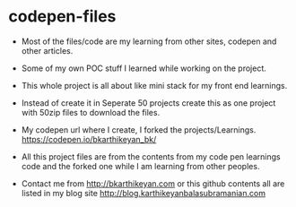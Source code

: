 # codepen-files
<!---- Info About Folders Files and Images ---->

- Most of the files/code are my learning from other sites, codepen and other articles.

- Some of my own POC stuff I learned while working on the project.

- This whole project is all about like mini stack for my front end learnings.

- Instead of create it in Seperate 50 projects create this as one project with 50zip files to download the files.

- My codepen url where I create, I forked the projects/Learnings.
https://codepen.io/bkarthikeyan_bk/

- All this project files are from the contents from my code pen learnings code and the forked one while I am learning from other peoples.

- Contact me from http://bkarthikeyan.com or this github contents all are listed in my blog site http://blog.karthikeyanbalasubramanian.com
